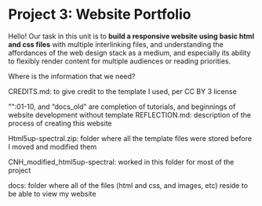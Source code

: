 # Project 3: Website Portfolio

Hello! Our task in this unit is to **build a responsive website using basic html and css files** with multiple interlinking files, and understanding the affordances of the web design stack as a medium, and especially its ability to flexibly render content for multiple audiences or reading priorities.

Where is the information that we need?

CREDITS.md: to give credit to the template I used, per CC BY 3 license

"":01-10, and “docs_old” are completion of tutorials, and beginnings of website development without template
REFLECTION.md: description of the process of creating this website

Html5up-spectral.zip: folder where all the template files were stored before I moved and modified them

CNH_modified_html5up-spectral: worked in this folder for most of the project

docs: folder where all of the files (html and css, and images, etc) reside to be able to view my website

